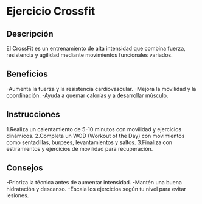 # Ejercicio Crossfit

## Descripción
El CrossFit es un entrenamiento de alta intensidad que combina fuerza, resistencia y agilidad mediante movimientos funcionales variados.
## Beneficios
-Aumenta la fuerza y la resistencia cardiovascular.
-Mejora la movilidad y la coordinación.
-Ayuda a quemar calorías y a desarrollar músculo.
## Instrucciones
1.Realiza un calentamiento de 5-10 minutos con movilidad y ejercicios dinámicos.
2.Completa un WOD (Workout of the Day) con movimientos como sentadillas, burpees, levantamientos y saltos.
3.Finaliza con estiramientos y ejercicios de movilidad para recuperación.
## Consejos
-Prioriza la técnica antes de aumentar intensidad.
-Mantén una buena hidratación y descanso.
-Escala los ejercicios según tu nivel para evitar lesiones.

